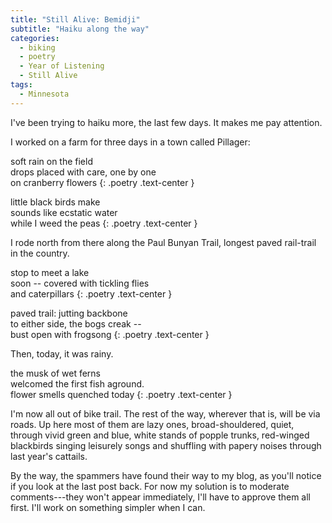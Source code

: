 ```yaml
---
title: "Still Alive: Bemidji"
subtitle: "Haiku along the way"
categories:
  - biking
  - poetry
  - Year of Listening
  - Still Alive
tags:
  - Minnesota
---
```


I've been trying to haiku more, the last few days. It makes me pay attention.

I worked on a farm for three days in a town called Pillager:

soft rain on the field  
drops placed with care, one by one  
on cranberry flowers
{: .poetry .text-center }

little black birds make  
sounds like ecstatic water  
while I weed the peas
{: .poetry .text-center }

I rode north from there along the Paul Bunyan Trail, longest paved rail-trail in the country.

stop to meet a lake  
soon -- covered with tickling flies  
and caterpillars
{: .poetry .text-center }

paved trail: jutting backbone  
to either side, the bogs creak --  
bust open with frogsong
{: .poetry .text-center }

Then, today, it was rainy.

the musk of wet ferns  
welcomed the first fish aground.  
flower smells quenched today
{: .poetry .text-center }

I'm now all out of bike trail. The rest of the way, wherever that is, will be via roads. Up here most of them are lazy ones, broad-shouldered, quiet, through vivid green and blue, white stands of popple trunks, red-winged blackbirds singing leisurely songs and shuffling with papery noises through last year's cattails.

By the way, the spammers have found their way to my blog, as you'll notice if you look at the last post back. For now my solution is to moderate comments---they won't appear immediately, I'll have to approve them all first. I'll work on something simpler when I can.
